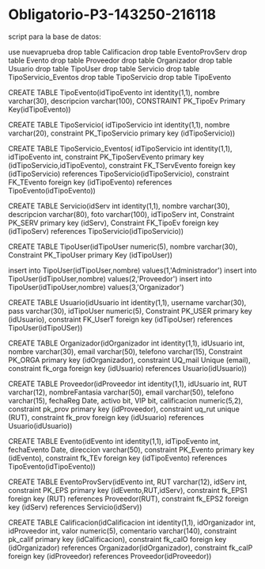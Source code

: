 # Obligatorio-P3-143250-216118

script para la base de datos:

use nuevaprueba
drop table Calificacion
drop table EventoProvServ
drop table Evento
drop table Proveedor
drop table Organizador
drop table Usuario
drop table TipoUser
drop table Servicio
drop table TipoServicio_Eventos
drop table TipoServicio
drop table TipoEvento

CREATE TABLE TipoEvento(idTipoEvento int identity(1,1),
     nombre varchar(30),
     descripcion varchar(100),
     CONSTRAINT PK_TipoEv Primary Key(idTipoEvento))

CREATE TABLE TipoServicio(
 idTipoServicio int identity(1,1),
 nombre varchar(20),
 constraint PK_TipoServicio primary key (idTipoServicio))

CREATE TABLE TipoServicio_Eventos(
 idTipoServicio int identity(1,1),
 idTipoEvento int,
 constraint PK_TipoServEvento primary key (idTipoServicio,idTipoEvento),
 constraint FK_TServEvento foreign key (idTipoServicio) references TipoServicio(idTipoServicio),
 constraint FK_TEvento foreign key (idTipoEvento) references TipoEvento(idTipoEvento))
 
CREATE TABLE Servicio(idServ int identity(1,1),
    nombre varchar(30),
 descripcion varchar(80),
 foto varchar(100),
    idTipoServ int,
    Constraint PK_SERV primary key (idServ),
    Constraint FK_TipoEv foreign key (idTipoServ) references TipoServicio(idTipoServicio))

CREATE TABLE TipoUser(idTipoUser numeric(5),
    nombre varchar(30),
    Constraint PK_TipoUser primary Key (idTipoUser))

insert into TipoUser(idTipoUser,nombre) values(1,'Administrador')
insert into TipoUser(idTipoUser,nombre) values(2,'Proveedor')
insert into TipoUser(idTipoUser,nombre) values(3,'Organizador')

 
CREATE TABLE Usuario(idUsuario int identity(1,1),
    username varchar(30),
    pass varchar(30),
    idTipoUser numeric(5),
    Constraint PK_USER primary key (idUsuario),
    constraint FK_UserT foreign key (idTipoUser) references TipoUser(idTipoUSer))
 
CREATE TABLE Organizador(idOrganizador int identity(1,1),
	idUsuario int,
    nombre varchar(30),
    email varchar(50),
    telefono varchar(15),
    Constraint PK_ORGA primary key (idOrganizador),
	constraint UQ_mail Unique (email),
    constraint fk_orga foreign key (idUsuario) references Usuario(idUsuario))
 
CREATE TABLE Proveedor(idProveedor int identity(1,1),
	idUsuario int,
    RUT varchar(12),
    nombreFantasia varchar(50),
    email varchar(50),
    telefono varchar(15),
    fechaReg Date,
    activo bit,
    VIP bit,
    calificacion numeric(5,2),
    constraint pk_prov primary key (idProveedor),
	constraint uq_rut unique (RUT),
    constraint fk_prov foreign key (idUsuario) references Usuario(idUsuario))
 
 
CREATE TABLE Evento(idEvento int identity(1,1),
    idTipoEvento int,
    fechaEvento Date,
    direccion varchar(50),
    constraint PK_Evento primary key (idEvento),
    constraint fk_TEv foreign key (idTipoEvento) references TipoEvento(idTipoEvento))
 
CREATE TABLE EventoProvServ(idEvento int,
    RUT varchar(12),
    idServ int,
    constraint PK_EPS primary key (idEvento,RUT,idServ),
    constraint fk_EPS1 foreign key (RUT) references Proveedor(RUT),
    constraint fk_EPS2 foreign key (idServ) references Servicio(idServ))
 
CREATE TABLE Calificacion(idCalificacion int identity(1,1),
    idOrganizador int,
    idProveedor int,
    valor numeric(5),
    comentario varchar(140),
    constraint pk_calif primary key (idCalificacion),
    constraint fk_calO foreign key (idOrganizador) references Organizador(idOrganizador),
    constraint fk_calP foreign key (idProveedor) references Proveedor(idProveedor))

